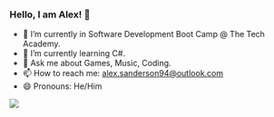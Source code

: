 ### Hello, I am Alex! 👋

- 🔭 I’m currently in Software Development Boot Camp @ The Tech Academy.
- 🌱 I’m currently learning C#.
- 💬 Ask me about Games, Music, Coding.
- 📫 How to reach me: alex.sanderson94@outlook.com
- 😄 Pronouns: He/Him
<img src="https://github-readme-stats.vercel.app/api?username=vexelior&&show_icons=true&title_color=ffffff&icon_color=bb2acf&text_color=daf7dc&bg_color=151515">

